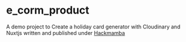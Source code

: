 # e_corm_product

A demo project to Create a holiday card generator with Cloudinary and Nuxtjs written and published under [Hackmamba](https://content.hackmamba.io/)